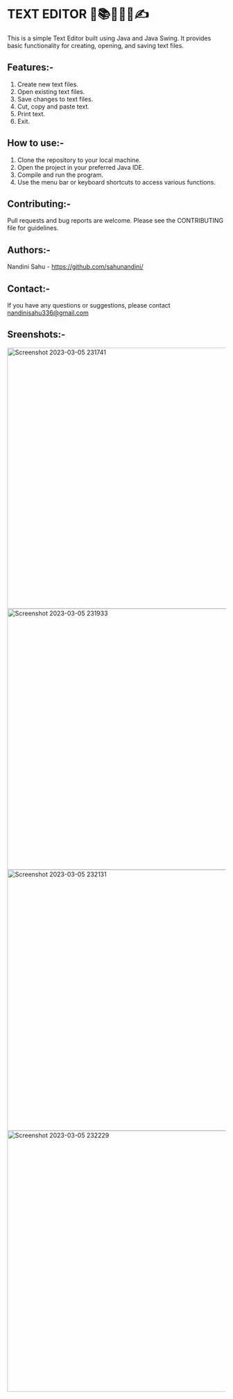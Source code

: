 # TEXT EDITOR 📔📚📑🧾📖✍

This is a simple Text Editor built using Java and Java Swing. It provides basic functionality for creating, opening, and saving text files.

## Features:-
1. Create new text files.
2. Open existing text files.
3. Save changes to text files.
4. Cut, copy and paste text.
5. Print text.
6. Exit.


## How to use:-
1. Clone the repository to your local machine.
2. Open the project in your preferred Java IDE.
3. Compile and run the program.
4. Use the menu bar or keyboard shortcuts to access various functions.


## Contributing:-

Pull requests and bug reports are welcome. Please see the CONTRIBUTING file for guidelines.


## Authors:-

Nandini Sahu - https://github.com/sahunandini/


## Contact:-

If you have any questions or suggestions, please contact nandinisahu336@gmail.com


## Sreenshots:- 


<img width="600" alt="Screenshot 2023-03-05 231741" src="https://user-images.githubusercontent.com/117564136/222987282-c800c34c-79af-46f9-b72c-d3b0013c0b6a.png">

<img width="600" alt="Screenshot 2023-03-05 231933" src="https://user-images.githubusercontent.com/117564136/222987500-1ef94b57-7589-4139-bdb3-3379da91be6b.png">

<img width="600" alt="Screenshot 2023-03-05 232131" src="https://user-images.githubusercontent.com/117564136/222987298-b0923c1b-66a9-43cf-b7aa-e406477cfeac.png">

<img width="600" alt="Screenshot 2023-03-05 232229" src="https://user-images.githubusercontent.com/117564136/222987308-0abe9710-994a-4a75-a838-ea26a0da150f.png">



